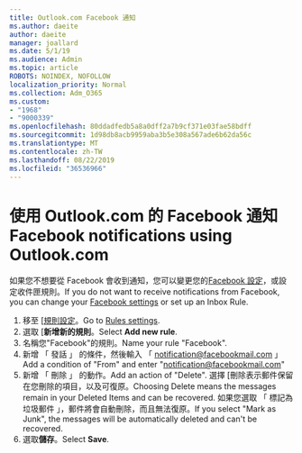 ```yaml
---
title: Outlook.com Facebook 通知
ms.author: daeite
author: daeite
manager: joallard
ms.date: 5/1/19
ms.audience: Admin
ms.topic: article
ROBOTS: NOINDEX, NOFOLLOW
localization_priority: Normal
ms.collection: Adm_O365
ms.custom:
- "1968"
- "9000339"
ms.openlocfilehash: 80ddadfedb5a8a0dff2a7b9cf371e03fae58bdff
ms.sourcegitcommit: 1d98db8acb9959aba3b5e308a567ade6b62da56c
ms.translationtype: MT
ms.contentlocale: zh-TW
ms.lasthandoff: 08/22/2019
ms.locfileid: "36536966"
---
```

# <a name="facebook-notifications-using-outlookcom"></a><span data-ttu-id="df53d-102">使用 Outlook.com 的 Facebook 通知</span><span class="sxs-lookup"><span data-stu-id="df53d-102">Facebook notifications using Outlook.com</span></span>

<span data-ttu-id="df53d-103">如果您不想要從 Facebook 會收到通知，您可以變更您的[Facebook 設定](https://www.facebook.com/settings?tab=notifications)，或設定收件匣規則。</span><span class="sxs-lookup"><span data-stu-id="df53d-103">If you do not want to receive notifications from Facebook, you can change your [Facebook settings](https://www.facebook.com/settings?tab=notifications) or set up an Inbox Rule.</span></span>

1. <span data-ttu-id="df53d-104">移至 [[規則設定](https://outlook.live.com/mail/options/mail/rules/inboxRules)。</span><span class="sxs-lookup"><span data-stu-id="df53d-104">Go to [Rules settings](https://outlook.live.com/mail/options/mail/rules/inboxRules).</span></span>
1. <span data-ttu-id="df53d-105">選取 [**新增新的規則**。</span><span class="sxs-lookup"><span data-stu-id="df53d-105">Select **Add new rule**.</span></span>
1. <span data-ttu-id="df53d-106">名稱您"Facebook"的規則。</span><span class="sxs-lookup"><span data-stu-id="df53d-106">Name your rule "Facebook".</span></span>
1. <span data-ttu-id="df53d-107">新增 「 發話 」 的條件，然後輸入 「 notification@facebookmail.com 」</span><span class="sxs-lookup"><span data-stu-id="df53d-107">Add a condition of "From" and enter "notification@facebookmail.com"</span></span>
1. <span data-ttu-id="df53d-108">新增 「 刪除 」 的動作。</span><span class="sxs-lookup"><span data-stu-id="df53d-108">Add an action of "Delete".</span></span> <span data-ttu-id="df53d-109">選擇 [刪除表示郵件保留在您刪除的項目，以及可復原。</span><span class="sxs-lookup"><span data-stu-id="df53d-109">Choosing Delete means the messages remain in your Deleted Items and can be recovered.</span></span> <span data-ttu-id="df53d-110">如果您選取 「 標記為垃圾郵件 」，郵件將會自動刪除，而且無法復原。</span><span class="sxs-lookup"><span data-stu-id="df53d-110">If you select "Mark as Junk", the messages will be automatically deleted and can't be recovered.</span></span>
1. <span data-ttu-id="df53d-111">選取**儲存**。</span><span class="sxs-lookup"><span data-stu-id="df53d-111">Select **Save**.</span></span>